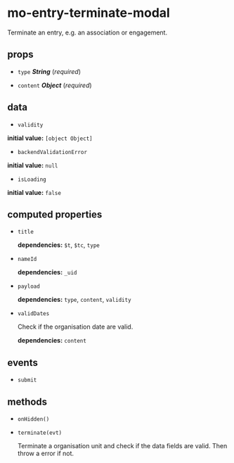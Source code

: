 # mo-entry-terminate-modal 

Terminate an entry, e.g. an association or engagement. 

## props 

- `type` ***String*** (*required*) 

- `content` ***Object*** (*required*) 

## data 

- `validity` 

**initial value:** `[object Object]` 

- `backendValidationError` 

**initial value:** `null` 

- `isLoading` 

**initial value:** `false` 

## computed properties 

- `title` 

   **dependencies:** `$t`, `$tc`, `type` 

- `nameId` 

   **dependencies:** `_uid` 

- `payload` 

   **dependencies:** `type`, `content`, `validity` 

- `validDates` 

  Check if the organisation date are valid. 

   **dependencies:** `content` 


## events 

- `submit` 

## methods 

- `onHidden()` 

- `terminate(evt)` 

  Terminate a organisation unit and check if the data fields are valid.
  Then throw a error if not. 

